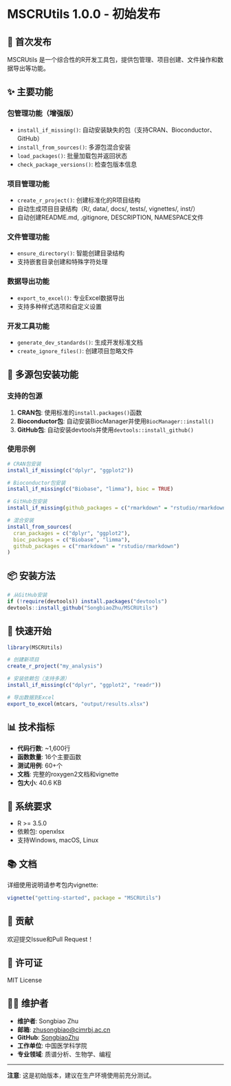 # MSCRUtils 1.0.0 - 初始发布

## 🎉 首次发布

MSCRUtils 是一个综合性的R开发工具包，提供包管理、项目创建、文件操作和数据导出等功能。

## ✨ 主要功能

### 包管理功能（增强版）
- `install_if_missing()`: 自动安装缺失的包（支持CRAN、Bioconductor、GitHub）
- `install_from_sources()`: 多源包混合安装
- `load_packages()`: 批量加载包并返回状态
- `check_package_versions()`: 检查包版本信息

### 项目管理功能
- `create_r_project()`: 创建标准化的R项目结构
- 自动生成项目目录结构（R/, data/, docs/, tests/, vignettes/, inst/）
- 自动创建README.md, .gitignore, DESCRIPTION, NAMESPACE文件

### 文件管理功能
- `ensure_directory()`: 智能创建目录结构
- 支持嵌套目录创建和特殊字符处理

### 数据导出功能
- `export_to_excel()`: 专业Excel数据导出
- 支持多种样式选项和自定义设置

### 开发工具功能
- `generate_dev_standards()`: 生成开发标准文档
- `create_ignore_files()`: 创建项目忽略文件

## 🔄 多源包安装功能

### 支持的包源
1. **CRAN包**: 使用标准的`install.packages()`函数
2. **Bioconductor包**: 自动安装BiocManager并使用`BiocManager::install()`
3. **GitHub包**: 自动安装devtools并使用`devtools::install_github()`

### 使用示例
```r
# CRAN包安装
install_if_missing(c("dplyr", "ggplot2"))

# Bioconductor包安装
install_if_missing(c("Biobase", "limma"), bioc = TRUE)

# GitHub包安装
install_if_missing(github_packages = c("rmarkdown" = "rstudio/rmarkdown"))

# 混合安装
install_from_sources(
  cran_packages = c("dplyr", "ggplot2"),
  bioc_packages = c("Biobase", "limma"),
  github_packages = c("rmarkdown" = "rstudio/rmarkdown")
)
```

## 📦 安装方法

```r
# 从GitHub安装
if (!require(devtools)) install.packages("devtools")
devtools::install_github("SongbiaoZhu/MSCRUtils")
```

## 🚀 快速开始

```r
library(MSCRUtils)

# 创建新项目
create_r_project("my_analysis")

# 安装依赖包（支持多源）
install_if_missing(c("dplyr", "ggplot2", "readr"))

# 导出数据到Excel
export_to_excel(mtcars, "output/results.xlsx")
```

## 📊 技术指标

- **代码行数**: ~1,600行
- **函数数量**: 16个主要函数
- **测试用例**: 60+个
- **文档**: 完整的roxygen2文档和vignette
- **包大小**: 40.6 KB

## 🔧 系统要求

- R >= 3.5.0
- 依赖包: openxlsx
- 支持Windows, macOS, Linux

## 📚 文档

详细使用说明请参考包内vignette:
```r
vignette("getting-started", package = "MSCRUtils")
```

## 🤝 贡献

欢迎提交Issue和Pull Request！

## 📄 许可证

MIT License

## 👨‍💻 维护者

- **维护者**: Songbiao Zhu
- **邮箱**: zhusongbiao@cimrbj.ac.cn
- **GitHub**: [SongbiaoZhu](https://github.com/SongbiaoZhu)
- **工作单位**: 中国医学科学院
- **专业领域**: 质谱分析、生物学、编程

---

**注意**: 这是初始版本，建议在生产环境使用前充分测试。
